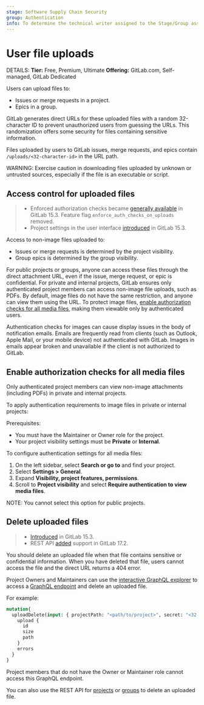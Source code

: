 ```yaml
---
stage: Software Supply Chain Security
group: Authentication
info: To determine the technical writer assigned to the Stage/Group associated with this page, see https://handbook.gitlab.com/handbook/product/ux/technical-writing/#assignments
---
```


# User file uploads

DETAILS:
**Tier:** Free, Premium, Ultimate
**Offering:** GitLab.com, Self-managed, GitLab Dedicated

Users can upload files to:

- Issues or merge requests in a project.
- Epics in a group.

GitLab generates direct URLs for these uploaded files with a random 32-character ID to prevent unauthorized users from guessing the URLs. This randomization offers some security for files containing sensitive information.

Files uploaded by users to GitLab issues, merge requests, and epics contain `/uploads/<32-character-id>` in the URL path.

WARNING:
Exercise caution in downloading files uploaded by unknown or untrusted sources, especially if the file is an executable or script.

## Access control for uploaded files

> - Enforced authorization checks became [generally available](https://gitlab.com/gitlab-org/gitlab/-/issues/352291) in GitLab 15.3. Feature flag `enforce_auth_checks_on_uploads` removed.
> - Project settings in the user interface [introduced](https://gitlab.com/gitlab-org/gitlab/-/merge_requests/88567) in GitLab 15.3.

Access to non-image files uploaded to:

- Issues or merge requests is determined by the project visibility.
- Group epics is determined by the group visibility.

For public projects or groups, anyone can access these files through the direct attachment URL, even if the issue, merge request, or epic is confidential.
For private and internal projects, GitLab ensures only authenticated project members can access non-image file uploads, such as PDFs.
By default, image files do not have the same restriction, and anyone can view them using the URL. To protect image files, [enable authorization checks for all media files](#enable-authorization-checks-for-all-media-files), making them viewable only by authenticated users.

Authentication checks for images can cause display issues in the body of notification emails.
Emails are frequently read from clients (such as Outlook, Apple Mail, or your mobile device)
not authenticated with GitLab. Images in emails appear broken and unavailable if
the client is not authorized to GitLab.

## Enable authorization checks for all media files

Only authenticated project members can view non-image attachments (including PDFs) in private and internal projects.

To apply authentication requirements to image files in private or internal projects:

Prerequisites:

- You must have the Maintainer or Owner role for the project.
- Your project visibility settings must be **Private** or **Internal**.

To configure authentication settings for all media files:

1. On the left sidebar, select **Search or go to** and find your project.
1. Select **Settings > General**.
1. Expand **Visibility, project features, permissions**.
1. Scroll to **Project visibility** and select **Require authentication to view media files**.

NOTE:
You cannot select this option for public projects.

## Delete uploaded files

> - [Introduced](https://gitlab.com/gitlab-org/gitlab/-/merge_requests/92791) in GitLab 15.3.
> - REST API [added](https://gitlab.com/gitlab-org/gitlab/-/merge_requests/157066) support in GitLab 17.2.

You should delete an uploaded file when that file contains sensitive or confidential information. When you have deleted that file, users cannot access the file and the direct URL returns a 404 error.

Project Owners and Maintainers can use the [interactive GraphQL explorer](../api/graphql/index.md#interactive-graphql-explorer) to access a [GraphQL endpoint](../api/graphql/reference/index.md#mutationuploaddelete) and delete an uploaded file.

For example:

```graphql
mutation{
  uploadDelete(input: { projectPath: "<path/to/project>", secret: "<32-character-id>" , filename: "<filename>" }) {
    upload {
      id
      size
      path
    }
    errors
  }
}
```

Project members that do not have the Owner or Maintainer role cannot access this GraphQL endpoint.

You can also use the REST API for [projects](../api/project_markdown_uploads.md#delete-an-uploaded-file-by-secret-and-filename) or [groups](../api/group_markdown_uploads.md#delete-an-uploaded-file-by-secret-and-filename) to delete an uploaded file.

<!-- ## Troubleshooting

Include any troubleshooting steps that you can foresee. If you know beforehand what issues
one might have when setting this up, or when something is changed, or on upgrading, it's
important to describe those, too. Think of things that may go wrong and include them here.
This is important to minimize requests for support, and to avoid doc comments with
questions that you know someone might ask.

Each scenario can be a third-level heading, for example `### Getting error message X`.
If you have none to add when creating a doc, leave this section in place
but commented out to help encourage others to add to it in the future. -->
